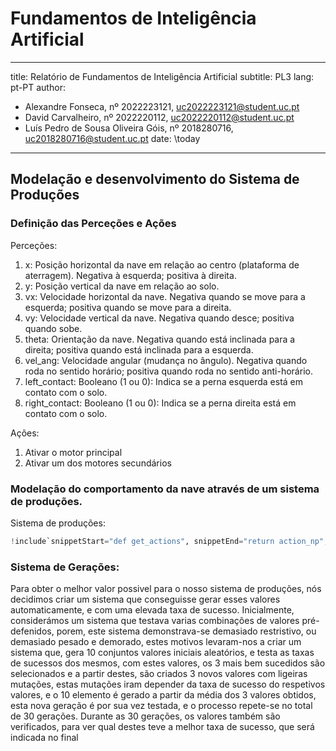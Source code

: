 # Fundamentos de Inteligência Artificial

---
title: Relatório de Fundamentos de Inteligência Artificial
subtitle: PL3
lang: pt-PT
author:
  - Alexandre Fonseca, nº 2022223121, uc2022223121@student.uc.pt
  - David Carvalheiro, nº 2022220112, uc2022220112@student.uc.pt
  - Luís Pedro de Sousa Oliveira Góis, nº 2018280716, uc2018280716@student.uc.pt
date: \today
---

## Modelação e desenvolvimento do Sistema de Produções

### Definição das Perceções e Ações

Perceções:

1. x: Posição horizontal da nave em relação ao centro (plataforma de aterragem).
   Negativa à esquerda; positiva à direita.
2. y: Posição vertical da nave em relação ao solo.
3. vx: Velocidade horizontal da nave. Negativa quando se move para a esquerda;
positiva quando se move para a direita.
4. vy: Velocidade vertical da nave. Negativa quando desce; positiva quando sobe.
5. theta: Orientação da nave. Negativa quando está inclinada para a direita;
positiva quando está inclinada para a esquerda.
6. vel_ang: Velocidade angular (mudança no ângulo). Negativa quando roda no sentido
horário; positiva quando roda no sentido anti-horário.
7. left_contact: Booleano (1 ou 0): Indica se a perna esquerda está em contato com o solo.
8. right_contact: Booleano (1 ou 0): Indica se a perna direita está em contato com o solo.

Ações:

1. Ativar o motor principal
2. Ativar um dos motores secundários

### Modelação do comportamento da nave através de um sistema de produções.

Sistema de produções:

```python
!include`snippetStart="def get_actions", snippetEnd="return action_np", includeSnippetDelimiters=True` src/main.py
```

### Sistema de Gerações:

Para obter o melhor valor possivel para o nosso sistema de produções, nós decidimos criar um sistema que conseguisse gerar esses valores automaticamente, e com uma elevada taxa de sucesso.
Inicialmente, considerámos um sistema que testava varias combinações de valores pré-defenidos, porem, este sistema demonstrava-se demasiado restristivo, ou demasiado pesado e demorado, estes motivos levaram-nos a criar um sistema que, gera 10 conjuntos valores iniciais aleatórios, e testa as taxas de sucessos dos mesmos, com estes valores, os 3 mais bem sucedidos são selecionados e a partir destes, são criados 3 novos valores com ligeiras mutações, estas mutações iram depender da taxa de sucesso do respetivos valores, e o 10 elemento é gerado a partir da média dos 3 valores obtidos, esta nova geração é por sua vez testada, e o processo repete-se no total de 30 gerações.
Durante as 30 gerações, os valores também são verificados, para ver qual destes teve a melhor taxa de sucesso, que será indicada no final
